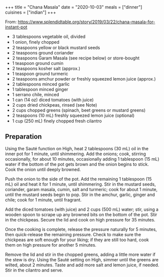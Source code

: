 +++
title = "Chana Masala"
date = "2020-10-03"
meals = ["dinner"]
cuisines = ["indian"]
+++


From: https://www.splendidtable.org/story/2019/03/22/chana-masala-for-instant-pot

* 3 tablespoons vegetable oil, divided
* 1 onion, ﬁnely chopped
* 2 teaspoons yellow or black mustard seeds
* 2 teaspoons ground coriander
* 2 teaspoons Garam Masala (see recipe below) or store-bought
* 1 teaspoon ground cumin
* 2 teaspoons kosher salt (approx.)
* 1 teaspoon ground turmeric
* 2 teaspoons amchur powder or freshly squeezed lemon juice (approx.)
* 2 tablespoons minced garlic
* 1 tablespoon minced ginger
* 1 serrano chile, minced
* 1 can (14 oz) diced tomatoes (with juice)
* 2 cups dried chickpeas, rinsed (see Note)
* 2 cups chopped greens (spinach, beet greens or mustard greens)
* 2 teaspoons (10 mL) freshly squeezed lemon juice (optional)
* 1 cup (250 mL) ﬁnely chopped fresh cilantro

## Preparation

Using the Sauté function on High, heat 2 tablespoons (30 mL) oil in the inner pot for 1 minute, until shimmering. 
Add the onions; cook, stirring occasionally, for about 10 minutes, occasionally adding 1 tablespoon (15 mL) water if 
the bottom of the pot gets brown and the onion begins to stick. Cook the onion until deeply browned.

Push the onion to the side of the pot. Add the remaining 1 tablespoon (15 mL) oil and heat it for 1 minute, until 
shimmering. Stir in the mustard seeds, coriander, garam masala, cumin, salt and turmeric; cook for about 1 minute,
until the mustard seeds begin to pop. Stir in the amchur, garlic, ginger and chile; cook for 1 minute, until fragrant.

Add the diced tomatoes (with juice) and 2 cups (500 mL) water; stir, using a wooden spoon to scrape up any browned bits
on the bottom of the pot. Stir in the chickpeas. Secure the lid and cook on high pressure for 35 minutes.

Once the cooking is complete, release the pressure naturally for 5 minutes, then quick-release the remaining pressure.
Check to make sure the chickpeas are soft enough for your liking; if they are still too hard, cook them on high pressure 
for another 5 minutes.

Remove the lid and stir in the chopped greens, adding a little more water if the stew is dry. Using the Sauté setting
on High, simmer until the greens are wilted, about 2 minutes. Taste and add more salt and lemon juice, if needed.
Stir in the cilantro and serve.
